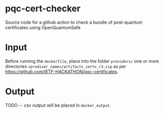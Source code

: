 # pqc-cert-checker
Source code for a github action to check a bundle of post-quantum certificates using OpenQuantumSafe

# Input
Before running the `dockerfile`, place into the folder `providers/` one or more directories `<prodiver_name>/artifacts_certs_r3.zip` as per https://github.com/IETF-HACKATHON/pqc-certificates.

# Output
TODO -- csv output will be placed in `docker_output`.